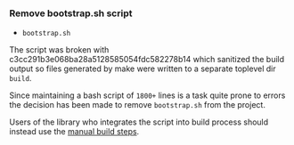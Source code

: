 ### Remove bootstrap.sh script

- `bootstrap.sh`

The script was broken with c3cc291b3e068ba28a5128585054fdc582278b14 which sanitized the build output so files generated by make were written to a separate toplevel dir `build`.

Since maintaining a bash script of `1800+` lines is a task quite prone to errors the decision has been made to remove `bootstrap.sh` from the project.

Users of the library who integrates the script into build process should instead use the [manual build steps](https://github.com/sociomantic-tsunami/libdrizzle-redux#building-libdrizzle-redux).

